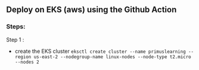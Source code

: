 ## Deploy on EKS (aws) using the Github Action

### Steps:

Step 1 : 
- create the EKS cluster 
    `eksctl create cluster --name primuslearning --region us-east-2 --nodegroup-name linux-nodes --node-type t2.micro --nodes 2`